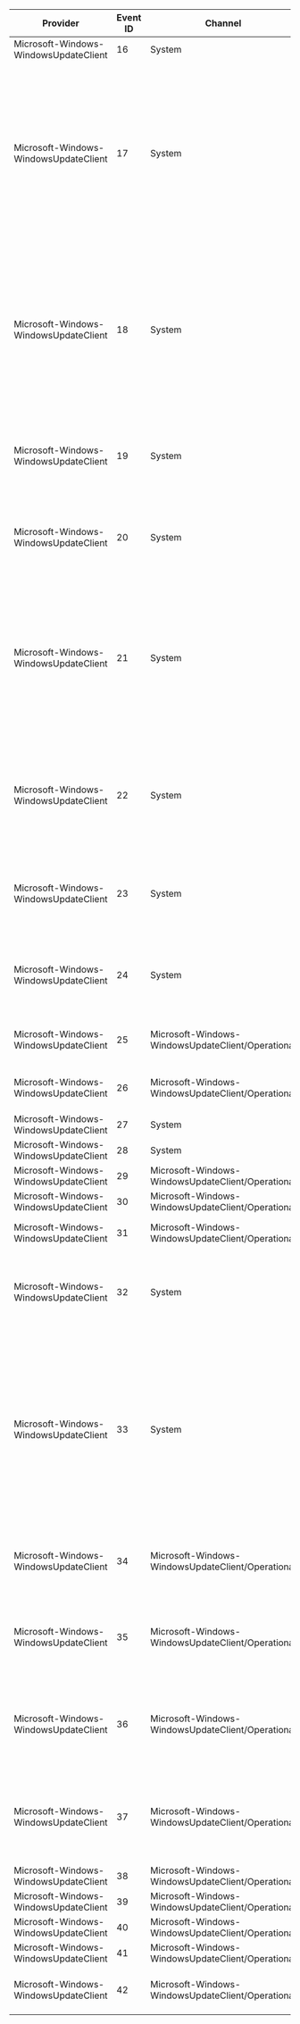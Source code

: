 Provider                               |  Event ID  |  Channel                                            |  Message
---------------------------------------|------------|-----------------------------------------------------|---------------------------------------------------------------------------------------------------------------------------------------------------------------------------------------------------------------------------------------------------------------------
Microsoft-Windows-WindowsUpdateClient  |  16        |  System                                             |
Microsoft-Windows-WindowsUpdateClient  |  17        |  System                                             |  Installation Ready: The following updates are downloaded and ready for installation. To install the updates, an administrator should log on to this computer and Windows will prompt with further instructions: {updatelist}
Microsoft-Windows-WindowsUpdateClient  |  18        |  System                                             |  Installation Ready: The following updates are downloaded and ready for installation. This computer is currently scheduled to install these updates on {schedinstalldate} at {schedinstalltime}: {updatelist}
Microsoft-Windows-WindowsUpdateClient  |  19        |  System                                             |  Installation Successful: Windows successfully installed the following update: {updateTitle}
Microsoft-Windows-WindowsUpdateClient  |  20        |  System                                             |  Installation Failure: Windows failed to install the following update with error {errorCode}: {updateTitle}.
Microsoft-Windows-WindowsUpdateClient  |  21        |  System                                             |  Restart Required: To complete the installation of the following updates, the computer must be restarted. Until this computer has been restarted, Windows cannot search for or download new updates: {updatelist}
Microsoft-Windows-WindowsUpdateClient  |  22        |  System                                             |  Restart Required: To complete the installation of the following updates, the computer will be restarted within {restarttime} minutes: {updatelist}
Microsoft-Windows-WindowsUpdateClient  |  23        |  System                                             |  Uninstallation Successful: Windows successfully uninstalled the following update: {updateTitle}
Microsoft-Windows-WindowsUpdateClient  |  24        |  System                                             |  Uninstallation Failure: Windows failed to uninstall the following update with error {errorCode}: {updatelist}
Microsoft-Windows-WindowsUpdateClient  |  25        |  Microsoft-Windows-WindowsUpdateClient/Operational  |  Windows Update failed to check for updates with error {errorCode}.
Microsoft-Windows-WindowsUpdateClient  |  26        |  Microsoft-Windows-WindowsUpdateClient/Operational  |  Windows Update sucessfully found {updateCount} updates.
Microsoft-Windows-WindowsUpdateClient  |  27        |  System                                             |
Microsoft-Windows-WindowsUpdateClient  |  28        |  System                                             |
Microsoft-Windows-WindowsUpdateClient  |  29        |  Microsoft-Windows-WindowsUpdateClient/Operational  |
Microsoft-Windows-WindowsUpdateClient  |  30        |  Microsoft-Windows-WindowsUpdateClient/Operational  |
Microsoft-Windows-WindowsUpdateClient  |  31        |  Microsoft-Windows-WindowsUpdateClient/Operational  |  Windows Update failed to download an update.
Microsoft-Windows-WindowsUpdateClient  |  32        |  System                                             |  Windows Update cannot connect to the server. Please check the connection to server {serverName}.
Microsoft-Windows-WindowsUpdateClient  |  33        |  System                                             |  Windows Update was unable to connect to proxy server {serverName} because valid credentials (user name and password) were required, but were either not available or were incorrect. Please check your proxy credentials, and then try searching again for updates.
Microsoft-Windows-WindowsUpdateClient  |  34        |  Microsoft-Windows-WindowsUpdateClient/Operational  |  The Windows Update Client Core component failed to install a self-update with error {errorCode}.
Microsoft-Windows-WindowsUpdateClient  |  35        |  Microsoft-Windows-WindowsUpdateClient/Operational  |  The Windows Update Client Auxillary component failed to install a self-update with error {errorCode}.
Microsoft-Windows-WindowsUpdateClient  |  36        |  Microsoft-Windows-WindowsUpdateClient/Operational  |  The Windows Update Client Core component was successfully updated from version {version1} to version {version2}.
Microsoft-Windows-WindowsUpdateClient  |  37        |  Microsoft-Windows-WindowsUpdateClient/Operational  |  The Windows Update Client Auxillary was successfully updated from version {version1} to version {version2}.
Microsoft-Windows-WindowsUpdateClient  |  38        |  Microsoft-Windows-WindowsUpdateClient/Operational  |
Microsoft-Windows-WindowsUpdateClient  |  39        |  Microsoft-Windows-WindowsUpdateClient/Operational  |
Microsoft-Windows-WindowsUpdateClient  |  40        |  Microsoft-Windows-WindowsUpdateClient/Operational  |  An update was detected.
Microsoft-Windows-WindowsUpdateClient  |  41        |  Microsoft-Windows-WindowsUpdateClient/Operational  |  An update was downloaded.
Microsoft-Windows-WindowsUpdateClient  |  42        |  Microsoft-Windows-WindowsUpdateClient/Operational  |  There has been a change in the health of Windows Update.